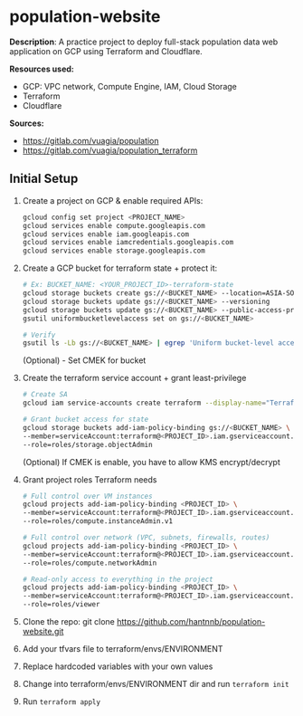 # population-website
<b>Description</b>: A practice project to deploy full-stack population data web application on GCP using Terraform and Cloudflare.

<b> Resources used:</b>
* GCP: VPC network, Compute Engine, IAM, Cloud Storage
* Terraform
* Cloudflare

<b> Sources: </b>
* https://gitlab.com/vuagia/population
* https://gitlab.com/vuagia/population_terraform


## Initial Setup
1. Create a project on GCP & enable required APIs:
    ```bash
    gcloud config set project <PROJECT_NAME>
    gcloud services enable compute.googleapis.com
    gcloud services enable iam.googleapis.com
    gcloud services enable iamcredentials.googleapis.com
    gcloud services enable storage.googleapis.com
    ```

2. Create a GCP bucket for terraform state + protect it:
    ```bash
    # Ex: BUCKET_NAME: <YOUR_PROJECT_ID>-terraform-state
    gcloud storage buckets create gs://<BUCKET_NAME> --location=ASIA-SOUTHEAST1
    gcloud storage buckets update gs://<BUCKET_NAME> --versioning
    gcloud storage buckets update gs://<BUCKET_NAME> --public-access-prevention=enforced
    gsutil uniformbucketlevelaccess set on gs://<BUCKET_NAME>

    # Verify
    gsutil ls -Lb gs://<BUCKET_NAME> | egrep 'Uniform bucket-level access|Public access prevention|Versioning'
    ```
    (Optional) - Set CMEK for bucket

3. Create the terraform service account + grant least-privilege
    ```bash
    # Create SA
    gcloud iam service-accounts create terraform --display-name="Terraform SA"

    # Grant bucket access for state
    gcloud storage buckets add-iam-policy-binding gs://<BUCKET_NAME> \
    --member=serviceAccount:terraform@<PROJECT_ID>.iam.gserviceaccount.com \
    --role=roles/storage.objectAdmin
    ```
    (Optional) If CMEK is enable, you have to allow KMS encrypt/decrypt

4. Grant project roles Terraform needs
    ```bash
    # Full control over VM instances
    gcloud projects add-iam-policy-binding <PROJECT_ID> \
    --member=serviceAccount:terraform@<PROJECT_ID>.iam.gserviceaccount.com \
    --role=roles/compute.instanceAdmin.v1

    # Full control over network (VPC, subnets, firewalls, routes)
    gcloud projects add-iam-policy-binding <PROJECT_ID> \
    --member=serviceAccount:terraform@<PROJECT_ID>.iam.gserviceaccount.com \
    --role=roles/compute.networkAdmin

    # Read-only access to everything in the project
    gcloud projects add-iam-policy-binding <PROJECT_ID> \
    --member=serviceAccount:terraform@<PROJECT_ID>.iam.gserviceaccount.com \
    --role=roles/viewer
    ```

5. Clone the repo: git clone https://github.com/hantnnb/population-website.git
6. Add your tfvars file to terraform/envs/ENVIRONMENT
7. Replace hardcoded variables with your own values
8. Change into terraform/envs/ENVIRONMENT dir and run `terraform init`
9. Run `terraform apply`